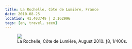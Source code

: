 ```yaml
---
title: ⁨La Rochelle⁩, ⁨Côte de Lumière⁩, ⁨France⁩
date: 2010-08-25
location: 41.403749 | 2.162996
tags: [en, travel, seen]
---
```


<figure>
<img src="/assets/img/la-rochelle-DSC_5375.jpg">
<figcaption>⁨La Rochelle⁩, ⁨Côte de Lumière⁩, ⁨August 2010. ƒ8, 1/400s.</figcaption>
</figure>
